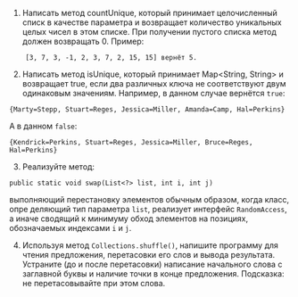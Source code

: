 1. Написать метод countUnique, который принимает целочисленный
списк в качестве параметра и возвращает количество уникальных
целых чисел в этом списке.
При получении пустого списка метод должен возвращать 0.
Пример:
```
    [3, 7, 3, -1, 2, 3, 7, 2, 15, 15] вернёт 5.
```
2. Написать метод isUnique, который принимает Map&lt;String, String&gt;
и возвращает true, если два различных ключа не соответствуют двум одинаковым
значениям.
Например, в данном случае вернётся `true`:
```
{Marty=Stepp, Stuart=Reges, Jessica=Miller, Amanda=Camp, Hal=Perkins}
```
А в данном `false`:
```
{Kendrick=Perkins, Stuart=Reges, Jessica=Miller, Bruce=Reges, Hal=Perkins} 
```

3. Реализуйте метод:
```
public static void swap(List<?> list, int i, int j)
```
 выполняющий перестановку элементов обычным образом, когда класс, опре­
   деляющий тип параметра `list`, реализует интерфейс `RandomAccess`,
   а иначе сводящий к минимуму обход элементов на позициях, обозначаемых
   индексами `i` и `j`.

4. Используя метод `Collections.shuffle()`, напишите программу для чтения
   предложения, перетасовки его слов и вывода результата.
   Устраните (до и после перетасовки) написание начального слова с заглавной буквы
   и наличие точки в конце предложения. Подсказка: не перетасовывайте при этом слова.